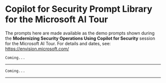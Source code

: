 # Copilot for Security Prompt Library for the Microsoft AI Tour

The prompts here are made available as the demo prompts shown during the **Modernizing Security Operations Using Copilot for Security** session for the Microsoft AI Tour. For details and dates, see: https://envision.microsoft.com/

```
Coming...
```
---
```
Coming...
```
---
